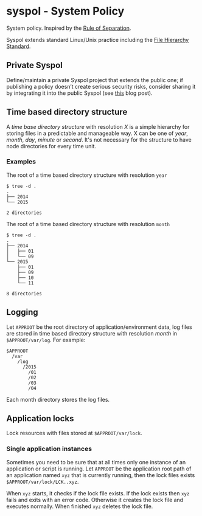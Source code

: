 # syspol - System Policy ###############################################

System policy. Inspired by the [Rule of
Separation](http://www.catb.org/esr/writings/taoup/html/ch01s06.html#id2877777).

Syspol extends standard Linux/Unix practice including the [File Hierarchy
Standard](http://www.linuxfoundation.org/collaborate/workgroups/lsb/fhs).

## Private Syspol

Define/maintain a private Syspol project that extends the public one; if
publishing a policy doesn’t create serious security risks, consider sharing it
by integrating it into the public Syspol (see
[this](http://pedroivanlopez.com/september-2015-in-review/#update-on-syspol)
blog post).

## Time based directory structure ######################################

A *time base directory structure* with resolution *X* is a simple hierarchy for
storing files in a predictable and manageable way. X can be one of *year*,
*month*, *day*, *minute* or *second*. It's not necessary for the structure to
have node directories for every time unit.

### Examples ###########################################################

The root of a time based directory structure with resolution `year`

    $ tree -d .
    .
    ├── 2014
    └── 2015

    2 directories

The root of a time based directory structure with resolution `month`

    $ tree -d .
    .
    ├── 2014
    │   ├── 01
    │   └── 09
    └── 2015
        ├── 01
        ├── 09
        ├── 10
        └── 11

    8 directories

## Logging

Let `APPROOT` be the root directory of application/environment data, log files
are stored in time based directory structure with resolution *month* in
`$APPROOT/var/log`. For example:

    $APPROOT
      /var
        /log
          /2015
            /01
            /02
            /03
            /04

Each month directory stores the log files.

## Application locks

Lock resources with files stored at `$APPROOT/var/lock`.

### Single application instances

Sometimes you need to be sure that at all times only one instance of an
application or script is running. Let `APPROOT` be the application root path of
an application named `xyz` that is currently running, then the lock files
exists `$APPROOT/var/lock/LCK..xyz`.

When `xyz` starts, it checks if the lock file exists. If the lock exists then
`xyz` fails and exits with an error code. Otherwise it creates the lock file
and executes normally. When finished `xyz` deletes the lock file.
